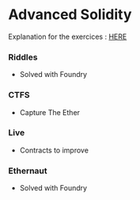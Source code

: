 # Advanced Solidity 

Explanation for the exercices : [HERE](https://www.notion.so/Exercices-474b6734fc0e4325b1ca4cd9e52633f5?pvs=4)


### Riddles 
- Solved with Foundry 
### CTFS 
- Capture The Ether
### Live 
- Contracts to improve 
### Ethernaut 
- Solved with Foundry 
